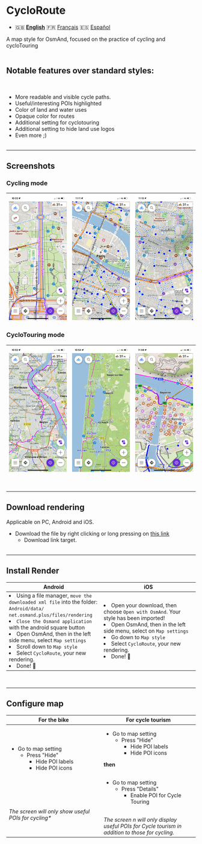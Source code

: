 # CycloRoute

- 🇬🇧 **[English](README_EN.md)** 🇫🇷 [Français](README.md) 🇪🇸 [Español](README_ES.md)

A map style for OsmAnd, focused on the practice of cycling and cycloTouring<br><br>
## Notable features over standard styles:
<br>

- More readable and visible cycle paths.
- Useful/interesting POIs highlighted
- Color of land and water uses
- Opaque color for routes
- Additional setting for cyclotouring
- Additional setting to hide land use logos
- Even more ;)
<br><br>

---

## Screenshots<br>
### Cycling mode
| <img src="Screenshots/CycloRoute_Cycling-1.png" width="250" /> | <img src="Screenshots/CycloRoute_Cycling-2.png" width="250" /> | <img src="Screenshots/CycloRoute_Cycling-3.png" width="250" /> |
| :-------------: | :-------------: | :-------------: |

### CycloTouring mode
| <img src="Screenshots/CycloRoute_Touring-1.png" width="250" /> | <img src="Screenshots/CycloRoute_Touring-2.png" width="250" /> | <img src="Screenshots/CycloRoute_Touring-3.png" width="250" /> |
| :-------------: | :-------------: | :-------------: |
<br>

---

## Download rendering
Applicable on PC, Android and iOS.

- Download the file by right clicking or long pressing on [this link](https://github.com/Hades1503/OsmAnd_Cycling_Map/raw/main/CycloRoute.render.xml)
    - Download link target.<br><br>

---

## Install Render
<table>
    <head>
    <tr>
        <th>Android</th>
        <th>iOS</th>
    </tr>
    </thead>
    <tbody>
    <tr>
        <td width="50%"><li> Using a file manager, <code>move the downloaded xml file</code> into the folder:<br><code>Android/data/ net.osmand.plus/files/rendering</code><br><li> <code>Close the Osmand application</code> with the android square button<br><li> Open OsmAnd, then in the left side menu, select <code>Map settings</code><br><li> Scroll down to <code>Map style</code><br> <li> Select <code>CycloRoute</code>, your new rendering.<br><li> Done! 🎉</td>
        <td><li> Open your download, then choose <code>Open with OsmAnd</code>. Your style has been imported!<br><li> Open OsmAnd, then in the left side menu, select on <code>Map settings</code><br><li> Go down to <code>Map style</code><br><li> Select <code>CycloRoute</code>, your new rendering.<br><li> Done! 🎉</td>
    </tr>
    <tbody>
</table>

<br>

---

## Configure map

<table>
    <head>
    <tr>
        <th>For the bike</th>
        <th>For cycle tourism</th>
    </tr>
    </thead>
    <tbody>
    <tr>
        <td width="50%"> <ul><li>Go to map setting<ul><li>Press "Hide"<ul><li>Hide POI labels </li><li>Hide POI icons</li></ul></li></ul></li></ul> <br><br><br><br><br><em>The screen will only show useful POIs for cycling*</em></td>
        <td><ul><li>Go to map setting<ul><li>Press "Hide"<ul><li>Hide POI labels</li><li>Hide POI icons</li ></ul></li></ul></li></ul> <strong>then</strong> <br><br> <ul><li>Go to map setting<ul> <li>Press "Details" <ul><li>Enable POI for Cycle Touring</li></ul></li></ul></li></ul><br><em>The screen n will only display useful POIs for Cycle tourism in addition to those for cycling.</em></td>
    </tr>
    <tbody>
</table>
